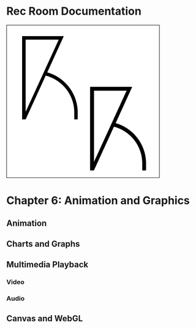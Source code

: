 # Rec Room Documentation

![Rec Room logo](images/recroom-logo.jpg?raw=true)


# Chapter 6: Animation and Graphics

## Animation
## Charts and Graphs
## Multimedia Playback
### Video
### Audio
## Canvas and WebGL


